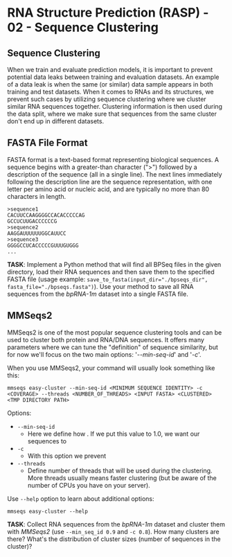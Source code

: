 # RNA Structure Prediction (RASP) - 02 - Sequence Clustering
## Sequence Clustering
When we train and evaluate prediction models, it is important to prevent potential data leaks between training and evaluation datasets.
An example of a data leak is when the same (or similar) data sample appears in both training and test datasets.
When it comes to RNAs and its structures, we prevent such cases by utilizing sequence clustering where we cluster similar RNA sequences together.
Clustering information is then used during the data split, where we make sure that sequences from the same cluster don't end up in different datasets.

## FASTA File Format
FASTA format is a text-based format representing biological sequences.
A sequence begins with a greater-than character (">") followed by a description of the sequence (all in a single line). The next lines immediately following the description line are the sequence representation, with one letter per amino acid or nucleic acid, and are typically no more than 80 characters in length.

```
>sequence1
CACUUCCAAGGGGCCACACCCCCAG
GCCUCUUGACCCCCCG
>sequence2
AAGGAUUUUUUGGCAUUCC
>sequence3
GGGGCCUCACCCCCGUUUGUGGG
...
```

**TASK**: Implement a Python method that will find all BPSeq files in the given directory, load their RNA sequences and then save them to the specified FASTA file (usage example: `save_to_fasta(input_dir="./bpseqs_dir", fasta_file="./bpseqs.fasta")`). Use your method to save all RNA sequences from the _bpRNA-1m_ dataset into a single FASTA file.

## MMSeqs2
MMSeqs2 is one of the most popular sequence clustering tools and can be used to cluster both protein and RNA/DNA sequences.
It offers many parameters where we can tune the "definition" of sequence similarity, but for now we'll focus on the two main options: '_--min-seq-id_' and '_-c_'.



When you use MMSeqs2, your command will usually look something like this:
```
mmseqs easy-cluster --min-seq-id <MINIMUM SEQUENCE IDENTITY> -c <COVERAGE> --threads <NUMBER_OF_THREADS> <INPUT FASTA> <CLUSTERED> <TMP DIRECTORY PATH>
```

Options:

- `--min-seq-id`
  - Here we define how . If we put this value to 1.0, we want our sequences to
- `-c`
  - With this option we prevent  
- `--threads`
  - Define number of threads that will be used during the clustering. More threads usually means faster clustering (but be aware of the number of CPUs you have on your server).

Use `--help` option to learn about additional options:
```
mmseqs easy-cluster --help
```

**TASK**: Collect RNA sequences from the _bpRNA-1m_ dataset and cluster them with _MMSeqs2_ (use `--min_seq_id 0.9` and `-c 0.8`). How many clusters are there? What's the distribution of cluster sizes (number of sequences in the cluster)?
